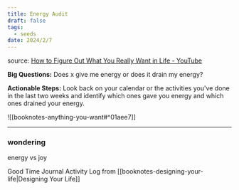 ```yaml
---
title: Energy Audit
draft: false
tags:
  - seeds
date: 2024/2/7
---
```

source: [How to Figure Out What You Really Want in Life - YouTube](https://www.youtube.com/watch?v=AriiQaEWyI8)

**Big Questions:** Does x give me energy or does it drain my energy?

**Actionable Steps:** Look back on your calendar or the activities you've done in the last two weeks and identify which ones gave you energy and which ones drained your energy.


![[booknotes-anything-you-want#^01aee7]]

---
### wondering

energy vs joy

Good Time Journal Activity Log from [[booknotes-designing-your-life|Designing Your Life]]